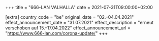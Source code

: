 +++
title = "666-LAN VALHALLA"
date = 2021-07-31T09:00:00+02:00

[extra]
country_code = "be"
original_date = "02.–04.04.2021"
effect_announcement_date = "31.07.2021"
effect_description = "erneut verschoben auf 15.–17.04.2022"
effect_announcement_url = "https://www.666-lan.com/corona-update/"
+++
